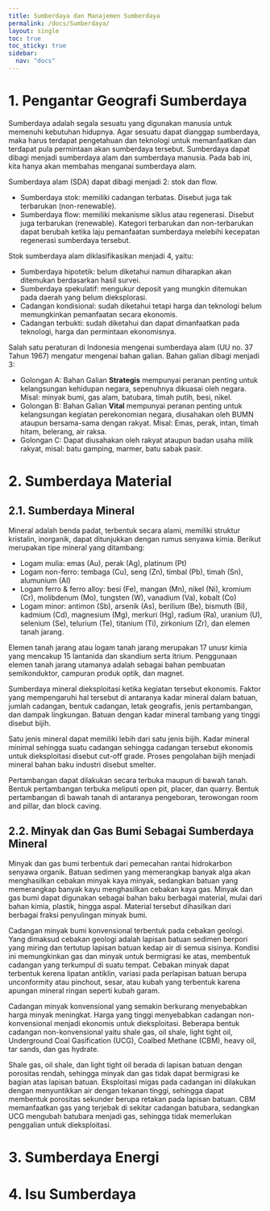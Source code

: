 ```yaml
---
title: Sumberdaya dan Manajemen Sumberdaya
permalink: /docs/Sumberdaya/
layout: single
toc: true
toc_sticky: true
sidebar:
  nav: "docs"
---
```

# 1. Pengantar Geografi Sumberdaya
Sumberdaya adalah segala sesuatu yang digunakan manusia untuk memenuhi kebutuhan hidupnya. Agar sesuatu dapat dianggap sumberdaya, maka harus terdapat pengetahuan dan teknologi untuk memanfaatkan dan terdapat pula permintaan akan sumberdaya tersebut. Sumberdaya dapat dibagi menjadi sumberdaya alam dan sumberdaya manusia. Pada bab ini, kita hanya akan membahas menganai sumberdaya alam.

Sumberdaya alam (SDA) dapat dibagi menjadi 2: stok dan flow.
* Sumberdaya stok: memiliki cadangan terbatas. Disebut juga tak terbarukan (non-renewable).
* Sumberdaya flow: memiliki mekanisme siklus atau regenerasi. Disebut juga terbarukan (renewable).
Kategori terbarukan dan non-terbarukan dapat berubah ketika laju pemanfaatan sumberdaya melebihi kecepatan regenerasi sumberdaya tersebut.

Stok sumberdaya alam diklasifikasikan menjadi 4, yaitu:
* Sumberdaya hipotetik: belum diketahui namun diharapkan akan ditemukan berdasarkan hasil survei.
* Sumberdaya spekulatif: mengukur deposit yang mungkin ditemukan pada daerah yang belum dieksplorasi.
* Cadangan kondisional: sudah diketahui tetapi harga dan teknologi belum memungkinkan pemanfaatan secara ekonomis.
* Cadangan terbukti: sudah diketahui dan dapat dimanfaatkan pada teknologi, harga dan permintaan ekonomisnya.

Salah satu peraturan di Indonesia mengenai sumberdaya alam (UU no. 37 Tahun 1967) mengatur mengenai bahan galian. Bahan galian dibagi menjadi 3:
* Golongan A: Bahan Galian **Strategis** mempunyai peranan penting untuk kelangsungan kehidupan negara, sepenuhnya dikuasai oleh negara. Misal: minyak bumi, gas alam, batubara, timah putih, besi, nikel.
* Golongan B: Bahan Galian **Vital** mempunyai peranan penting untuk kelangsungan kegiatan perekonomian negara,  diusahakan oleh BUMN ataupun bersama-sama dengan rakyat. Misal: Emas, perak, intan, timah hitam, belerang, air raksa.
* Golongan C: Dapat diusahakan oleh rakyat ataupun badan usaha milik rakyat, misal: batu gamping, marmer, batu sabak pasir.

# 2. Sumberdaya Material
## 2.1. Sumberdaya Mineral
Mineral adalah benda padat, terbentuk secara alami, memiliki struktur kristalin, inorganik, dapat ditunjukkan dengan rumus senyawa kimia. Berikut merupakan tipe mineral yang ditambang:
* Logam mulia: emas (Au), perak (Ag), platinum (Pt)
* Logam non-ferro: tembaga (Cu), seng (Zn), timbal (Pb), timah (Sn), alumunium (Al)
* Logam ferro & ferro alloy: besi (Fe), mangan (Mn), nikel (Ni), kromium (Cr), molibdenum (Mo), tungsten (W), vanadium (Va), kobalt (Co)
* Logam minor: antimon (Sb), arsenik (As), berilium (Be), bismuth (Bi), kadmium (Cd), magnesium (Mg), merkuri (Hg), radium (Ra), uranium (U), selenium (Se), telurium (Te), titanium (Ti), zirkonium (Zr), dan elemen tanah jarang.

Elemen tanah jarang atau logam tanah jarang merupakan 17 unusr kimia yang mencakup 15 lantanida dan skandium serta itrium. Penggunaan elemen tanah jarang utamanya adalah sebagai bahan pembuatan semikonduktor, campuran produk optik, dan magnet.

Sumberdaya mineral dieksploitasi ketika kegiatan tersebut ekonomis. Faktor yang mempengaruhi hal tersebut di antaranya kadar mineral dalam batuan, jumlah cadangan, bentuk cadangan, letak geografis, jenis pertambangan, dan dampak lingkungan. Batuan dengan kadar mineral tambang yang tinggi disebut bijih.

Satu jenis mineral dapat memiliki lebih dari satu jenis bijih. Kadar mineral minimal sehingga suatu cadangan sehingga cadangan tersebut ekonomis untuk dieksploitasi disebut cut-off grade. Proses pengolahan bijih menjadi mineral bahan baku industri disebut smelter.

Pertambangan dapat dilakukan secara terbuka maupun di bawah tanah. Bentuk pertambangan terbuka meliputi open pit, placer, dan quarry. Bentuk pertambangan di bawah tanah di antaranya pengeboran, terowongan room and pillar, dan block caving.

## 2.2. Minyak dan Gas Bumi Sebagai Sumberdaya Mineral
Minyak dan gas bumi terbentuk dari pemecahan rantai hidrokarbon senyawa organik. Batuan sedimen yang memerangkap banyak alga akan menghasilkan cebakan minyak kaya minyak, sedangkan batuan yang memerangkap banyak kayu menghasilkan cebakan kaya gas. Minyak dan gas bumi dapat digunakan sebagai bahan baku berbagai material, mulai dari bahan kimia, plastik, hingga aspal. Material tersebut dihasilkan dari berbagai fraksi penyulingan minyak bumi.

Cadangan minyak bumi konvensional terbentuk pada cebakan geologi. Yang dimaksud cebakan geologi adalah lapisan batuan sedimen berpori yang miring dan tertutup lapisan batuan kedap air di semua sisinya. Kondisi ini memungkinkan gas dan minyak untuk bermigrasi ke atas, membentuk cadangan yang terkumpul di suatu tempat. Cebakan minyak dapat terbentuk kerena lipatan antiklin, variasi pada perlapisan batuan berupa unconformity atau pinchout, sesar, atau kubah yang terbentuk karena apungan mineral ringan seperti kubah garam.

Cadangan minyak konvensional yang semakin berkurang menyebabkan harga minyak meningkat. Harga yang tinggi menyebabkan cadangan non-konvensional menjadi ekonomis untuk dieksploitasi. Beberapa bentuk cadangan non-konvensional yaitu shale gas, oil shale, light tight oil, Underground Coal Gasification (UCG), Coalbed Methane (CBM), heavy oil, tar sands, dan gas hydrate.

Shale gas, oil shale, dan light tight oil berada di lapisan batuan dengan porositas rendah, sehingga minyak dan gas tidak dapat bermigrasi ke bagian atas lapisan batuan. Eksploitasi migas pada cadangan ini dilakukan dengan menyuntikkan air dengan tekanan tinggi, sehingga dapat membentuk porositas sekunder berupa retakan pada lapisan batuan. CBM memanfaatkan gas yang terjebak di sekitar cadangan batubara, sedangkan UCG mengubah batubara menjadi gas, sehingga tidak memerlukan penggalian untuk dieksploitasi.



# 3. Sumberdaya Energi
# 4. Isu Sumberdaya
